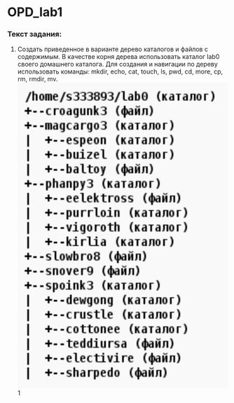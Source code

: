 # OPD_lab1
### Текст задания:
1. Создать приведенное в варианте дерево каталогов и файлов с содержимым. В качестве корня дерева использовать каталог lab0 своего домашнего каталога. Для создания и навигации по дереву использовать команды: mkdir, echo, cat, touch, ls, pwd, cd, more, cp, rm, rmdir, mv.
![](Отчёт/p1.png)
1[](Отчёт/p1-2.png)
